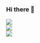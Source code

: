 ### Hi there 👋

<!--
**HyeonsChoi/HyeonsChoi** is a ✨ _special_ ✨ repository because its `README.md` (this file) appears on your GitHub profile.

Here are some ideas to get you started:

- 🔭 I’m currently working on ...
- 🌱 I’m currently learning ...
- 👯 I’m looking to collaborate on ...
- 🤔 I’m looking for help with ...
- 💬 Ask me about ...
- 📫 How to reach me: ...
- 😄 Pronouns: ...
- ⚡ Fun fact: ...
-->

<!--
<br>[![Hyeons' github stats](https://github-readme-stats.vercel.app/api?username=HyeonsChoi&count_private=true)](https://github.com/anuraghazra/github-readme-stats)</br>
[![Top Langs](https://github-readme-stats.vercel.app/api/top-langs/?username=HyeonsChoi&layout=compact)](https://github.com/anuraghazra/github-readme-stats)
[![Hyeons' wakatime stats](https://github-readme-stats.vercel.app/api/wakatime?username=HyeonsChoi)](https://github.com/anuraghazra/github-readme-stats)
-->

<a href="https://github.com/anuraghazra/github-readme-stats">
  <img align="center" src="https://github-readme-stats.vercel.app/api?username=HyeonsChoi&count_private=true&repo=github-readme-stats" />
</a>
<br/>
<a href="https://github.com/anuraghazra/github-readme-stats">
  <img align="center" src="https://github-readme-stats.vercel.app/api/top-langs/?username=HyeonsChoi&layout=compact" />
</a>
<br/>
<a href="https://github.com/anuraghazra/github-readme-stats">
  <img align="center" src="https://github-readme-stats.vercel.app/api/wakatime?username=HyeonsChoi" />
</a>
